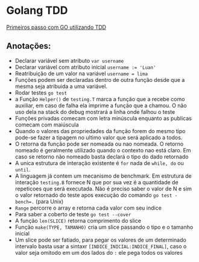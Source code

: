 # Golang TDD

[Primeiros passo com GO utilizando TDD](https://larien.gitbook.io/aprenda-go-com-testes/primeiros-passos-com-go)


## Anotações:

* Declarar variável sem atributo `var username`
* Declarar variável com atributo inicial `username := 'Luan'`
* Reatribuição de um valor na variável `username = lima`
* Funções podem ser declaradas dentro de outra função desde que a mesma seja atribuida a uma variável.
* Rodar testes `go test`
* a Função `Helper()` de `testing.T` marca a função que a recebe como auxiliar, em caso de falha ela imprime a função que a chamou. O não uso dela na stack do debug mostrará a linha onde falhou o teste
* Funções privadas comecam com letra minúscula enquanto as publicas comecam com maiúscula
* Quando o valores das propriedades da função forem do mesmo tipo pode-se fazer a tipagem no ultimo valor que será aplicado a todos. 
* O retorna da função pode ser nomeada ou nao nomeada. O retorno nomeado é geralmente utilizado quando o contexto nao está claro. Em caso se retorno não nomeado basta declará o tipo do dado retornado
* A unica estrutura de interação existente é `for` nada de `while, do` ou `until`.
* A linguagem já contem um mecanismo de benchmark. Em estrutura de interação `testing.B` fornece N que por sua vez é a quantidade de repeticoes que será executada. Não é preciso saber o valor de N e sim o valor retornado do teste apos execução do comando `go test -bench=.` (para Unix)
* `Range` percorre o array e retorna cada valor com seu indice
* Para saber a coberto de teste `go test --cover`
* A função `len(SLICE)` retorna comprimento do slice
* Função `make(TYPE, TAMANHO)` cria um slice passando o tipo e o tamanho inicial
* Um slice pode ser fatiado, para pegar os valores de um determinado intervalo basta usar a sintaxr `[INDICE_INICIAL:INDICE_FINAL]`, caso o valor seja omitodo em um dos lados do `:` ele pega todos os valores